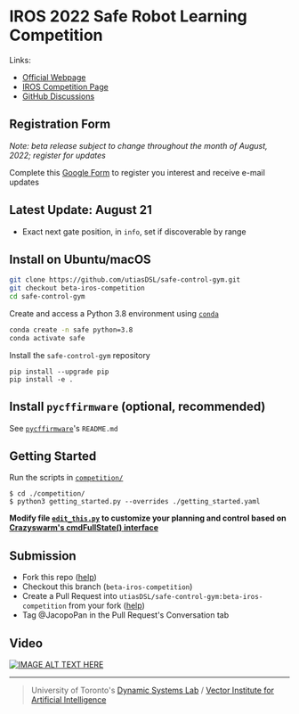 # IROS 2022 Safe Robot Learning Competition

Links:
- [Official Webpage](https://www.dynsyslab.org/iros-2022-safe-robot-learning-competition/)
- [IROS Competition Page](https://iros2022.org/program/competition/#toggle-id-8)
- [GitHub Discussions](https://github.com/utiasDSL/safe-control-gym/discussions/categories/iros-2022-competition)

## Registration Form

*Note: beta release subject to change throughout the month of August, 2022; register for updates*

Complete this [Google Form](https://forms.gle/vEmVK99n1SyaE4Zw9) to register you interest and receive e-mail updates

## Latest Update: August 21
- Exact next gate position, in `info`, set if discoverable by range

## Install on Ubuntu/macOS

```bash
git clone https://github.com/utiasDSL/safe-control-gym.git
git checkout beta-iros-competition
cd safe-control-gym
```

Create and access a Python 3.8 environment using
[`conda`](https://docs.conda.io/projects/conda/en/latest/user-guide/install/index.html)

```bash
conda create -n safe python=3.8
conda activate safe
```

Install the `safe-control-gym` repository 

```
pip install --upgrade pip
pip install -e .
```

## Install `pycffirmware` (optional, recommended) 

See [`pycffirmware`](https://github.com/utiasDSL/pycffirmware)'s `README.md`



## Getting Started
Run the scripts in [`competition/`](https://github.com/utiasDSL/safe-control-gym/tree/main/competition)
```
$ cd ./competition/
$ python3 getting_started.py --overrides ./getting_started.yaml
```
**Modify file [`edit_this.py`](https://github.com/utiasDSL/safe-control-gym/blob/beta-iros-competition/competition/edit_this.py) to customize your planning and control based on [Crazyswarm's cmdFullState() interface](https://crazyswarm.readthedocs.io/en/latest/api.html#pycrazyswarm.crazyflie.Crazyflie.cmdFullState)**

## Submission

- Fork this repo ([help](https://docs.github.com/en/get-started/quickstart/fork-a-repo))
- Checkout this branch (`beta-iros-competition`)
- Create a Pull Request into `utiasDSL/safe-control-gym:beta-iros-competition` from your fork ([help](https://docs.github.com/en/pull-requests/collaborating-with-pull-requests/proposing-changes-to-your-work-with-pull-requests/creating-a-pull-request-from-a-fork))
- Tag @JacopoPan in the Pull Request's Conversation tab

## Video

[![IMAGE ALT TEXT HERE](https://img.youtube.com/vi/TzxycGeu_OM/maxresdefault.jpg)](https://www.youtube.com/watch?v=TzxycGeu_OM)

-----
> University of Toronto's [Dynamic Systems Lab](https://github.com/utiasDSL) / [Vector Institute for Artificial Intelligence](https://github.com/VectorInstitute)
